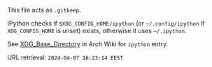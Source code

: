 This file acts as `.gitkeep`.

IPython checks if `$XDG_CONFIG_HOME/ipython` (or `~/.config/ipython` if
`XDG_CONFIG_HOME` is unset) exists, otherwise it uses `~/.ipython`.

See [XDG_Base_Directory](https://wiki.archlinux.org/title/XDG_Base_Directory)
in Arch Wiki for `ipython` entry.

URL retrieval: `2024-04-07 16:23:14 EEST`
